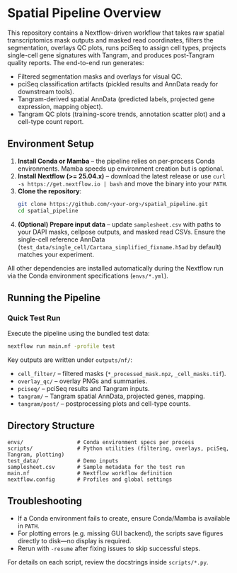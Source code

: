 # Spatial Pipeline Overview

This repository contains a Nextflow-driven workflow that takes raw spatial transcriptomics mask outputs and masked read coordinates, filters the segmentation, overlays QC plots, runs pciSeq to assign cell types, projects single-cell gene signatures with Tangram, and produces post-Tangram quality reports. The end-to-end run generates:

- Filtered segmentation masks and overlays for visual QC.
- pciSeq classification artifacts (pickled results and AnnData ready for downstream tools).
- Tangram-derived spatial AnnData (predicted labels, projected gene expression, mapping object).
- Tangram QC plots (training-score trends, annotation scatter plot) and a cell-type count report.

## Environment Setup

1. **Install Conda or Mamba** – the pipeline relies on per-process Conda environments. Mamba speeds up environment creation but is optional.
2. **Install Nextflow (>= 25.04.x)** – download the latest release or use `curl -s https://get.nextflow.io | bash` and move the binary into your `PATH`.
3. **Clone the repository**:
   ```bash
   git clone https://github.com/<your-org>/spatial_pipeline.git
   cd spatial_pipeline
   ```
4. **(Optional) Prepare input data** – update `samplesheet.csv` with paths to your DAPI masks, cellpose outputs, and masked read CSVs. Ensure the single-cell reference AnnData (`test_data/single_cell/Cartana_simplified_fixname.h5ad` by default) matches your experiment.

All other dependencies are installed automatically during the Nextflow run via the Conda environment specifications (`envs/*.yml`).

## Running the Pipeline

### Quick Test Run

Execute the pipeline using the bundled test data:
```bash
nextflow run main.nf -profile test
```

Key outputs are written under `outputs/nf/`:
- `cell_filter/` – filtered masks (`*_processed_mask.npz`, `_cell_masks.tif`).
- `overlay_qc/` – overlay PNGs and summaries.
- `pciseq/` – pciSeq results and Tangram inputs.
- `tangram/` – Tangram spatial AnnData, projected genes, mapping.
- `tangram/post/` – postprocessing plots and cell-type counts.

## Directory Structure

```
envs/                 # Conda environment specs per process
scripts/              # Python utilities (filtering, overlays, pciSeq, Tangram, plotting)
test_data/            # Demo inputs
samplesheet.csv       # Sample metadata for the test run
main.nf               # Nextflow workflow definition
nextflow.config       # Profiles and global settings
```

## Troubleshooting

- If a Conda environment fails to create, ensure Conda/Mamba is available in `PATH`.
- For plotting errors (e.g. missing GUI backend), the scripts save figures directly to disk—no display is required.
- Rerun with `-resume` after fixing issues to skip successful steps.

For details on each script, review the docstrings inside `scripts/*.py`.
